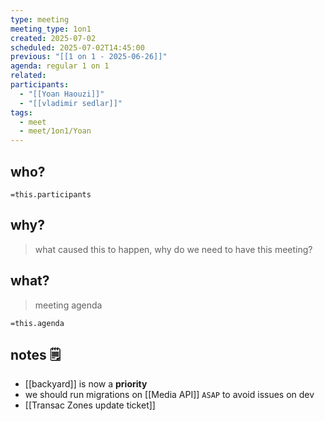 ```yaml
---
type: meeting
meeting_type: 1on1
created: 2025-07-02
scheduled: 2025-07-02T14:45:00
previous: "[[1 on 1 - 2025-06-26]]"
agenda: regular 1 on 1
related:
participants:
  - "[[Yoan Haouzi]]"
  - "[[vladimir sedlar]]"
tags:
  - meet
  - meet/1on1/Yoan
---
```

## who?

`=this.participants`
## why?
> what caused this to happen, why do we need to have this meeting?

## what?
> meeting agenda

`=this.agenda`

## notes 🗒

- [[backyard]] is now a **priority**
- we should run migrations on [[Media API]] `ASAP` to avoid issues on dev
- [[Transac Zones update ticket]]